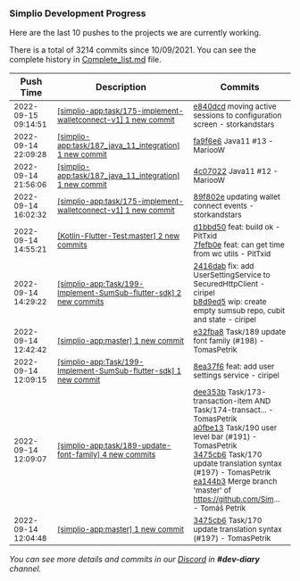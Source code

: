 
### Simplio Development Progress

Here are the last 10 pushes to the projects we are currently working.

There is a total of 3214 commits since 10/09/2021. You can see the complete history in
 [Complete_list.md](Complete_list.md) file.

| Push Time | Description | Commits |
| --- | --- | --- |
| <sub>2022-09-15 09:14:51</sub> | <sub>[[simplio-app:task/175\-implement\-walletconnect\-v1] 1 new commit](https://github.com/SimplioOfficial/simplio-app/commit/e840dcdf9ad778fb2caa1951f918d0aac4011c52)</sub> | <sub>[e840dcd](https://github.com/SimplioOfficial/simplio-app/commit/e840dcdf9ad778fb2caa1951f918d0aac4011c52) moving active sessions to configuration screen - storkandstars</sub> |
| <sub>2022-09-14 22:09:28</sub> | <sub>[[simplio-app:task/187\_java\_11\_integration] 1 new commit](https://github.com/SimplioOfficial/simplio-app/commit/fa9f6e6930c0776d6d56bacec9abc48c3a536b40)</sub> | <sub>[fa9f6e6](https://github.com/SimplioOfficial/simplio-app/commit/fa9f6e6930c0776d6d56bacec9abc48c3a536b40) Java11 #13 - MariooW</sub> |
| <sub>2022-09-14 21:56:06</sub> | <sub>[[simplio-app:task/187\_java\_11\_integration] 1 new commit](https://github.com/SimplioOfficial/simplio-app/commit/4c07022fe98d3fd6f203af57b478dc618f1db731)</sub> | <sub>[4c07022](https://github.com/SimplioOfficial/simplio-app/commit/4c07022fe98d3fd6f203af57b478dc618f1db731) Java11 #12 - MariooW</sub> |
| <sub>2022-09-14 16:02:32</sub> | <sub>[[simplio-app:task/175\-implement\-walletconnect\-v1] 1 new commit](https://github.com/SimplioOfficial/simplio-app/commit/89f802e660b095fb08935af36bc84660ac5359ac)</sub> | <sub>[89f802e](https://github.com/SimplioOfficial/simplio-app/commit/89f802e660b095fb08935af36bc84660ac5359ac) updating wallet connect events - storkandstars</sub> |
| <sub>2022-09-14 14:55:21</sub> | <sub>[[Kotlin-Flutter-Test:master] 2 new commits](https://github.com/SimplioOfficial/Kotlin-Flutter-Test/compare/ef47936f620c...7fefb0ef8bf8)</sub> | <sub>[d1bbd50](https://github.com/SimplioOfficial/Kotlin-Flutter-Test/commit/d1bbd50eaebcef400d6c171f7605a2710d46d0ed) feat: build ok - PitTxid<br>[7fefb0e](https://github.com/SimplioOfficial/Kotlin-Flutter-Test/commit/7fefb0ef8bf8e704e45f8e913e013d4737a88599) feat: can get time from wc utils - PitTxid</sub> |
| <sub>2022-09-14 14:29:22</sub> | <sub>[[simplio-app:Task/199\-Implement\-SumSub\-flutter\-sdk] 2 new commits](https://github.com/SimplioOfficial/simplio-app/compare/8ea37f6867db...b8d9ed5567eb)</sub> | <sub>[2416dab](https://github.com/SimplioOfficial/simplio-app/commit/2416dab62db2666c36a9af30e70e784c52b6e982) fix: add UserSettingService to SecuredHttpClient - ciripel<br>[b8d9ed5](https://github.com/SimplioOfficial/simplio-app/commit/b8d9ed5567eb723df2157e8ca69161f5f2bd6d82) wip: create empty sumsub repo, cubit and state - ciripel</sub> |
| <sub>2022-09-14 12:42:42</sub> | <sub>[[simplio-app:master] 1 new commit](https://github.com/SimplioOfficial/simplio-app/commit/e32fba8127d713ef630c2daa117c20ec8b37c893)</sub> | <sub>[e32fba8](https://github.com/SimplioOfficial/simplio-app/commit/e32fba8127d713ef630c2daa117c20ec8b37c893) Task/189 update font family (#198) - TomasPetrik</sub> |
| <sub>2022-09-14 12:09:15</sub> | <sub>[[simplio-app:Task/199\-Implement\-SumSub\-flutter\-sdk] 1 new commit](https://github.com/SimplioOfficial/simplio-app/commit/8ea37f6867db4b4fc7e7749d7a134660944c5411)</sub> | <sub>[8ea37f6](https://github.com/SimplioOfficial/simplio-app/commit/8ea37f6867db4b4fc7e7749d7a134660944c5411) feat: add user settings service - ciripel</sub> |
| <sub>2022-09-14 12:09:07</sub> | <sub>[[simplio-app:task/189\-update\-font\-family] 4 new commits](https://github.com/SimplioOfficial/simplio-app/compare/3e13df422fa9...ea144b350b5b)</sub> | <sub>[dee353b](https://github.com/SimplioOfficial/simplio-app/commit/dee353bfb31113c937eb9aa0c1a9061fd3e41c78) Task/173-transaction-item AND Task/174-transact... - TomasPetrik<br>[a0fbe13](https://github.com/SimplioOfficial/simplio-app/commit/a0fbe133321874dd98d6067f4e5a07a03f24f897) Task/190 user level bar (#191) - TomasPetrik<br>[3475cb6](https://github.com/SimplioOfficial/simplio-app/commit/3475cb6cef1272ac532da231773cdf783029acac) Task/170 update translation syntax (#197) - TomasPetrik<br>[ea144b3](https://github.com/SimplioOfficial/simplio-app/commit/ea144b350b5b2df7003e5ce037e03bf53d9bf5af) Merge branch 'master' of https://github.com/Sim... - Tomáš Petrík</sub> |
| <sub>2022-09-14 12:04:48</sub> | <sub>[[simplio-app:master] 1 new commit](https://github.com/SimplioOfficial/simplio-app/commit/3475cb6cef1272ac532da231773cdf783029acac)</sub> | <sub>[3475cb6](https://github.com/SimplioOfficial/simplio-app/commit/3475cb6cef1272ac532da231773cdf783029acac) Task/170 update translation syntax (#197) - TomasPetrik</sub> |

_You can see more details and commits in our [Discord](https://discord.gg/aKhjuwZmdP) in **#dev-diary** channel._
